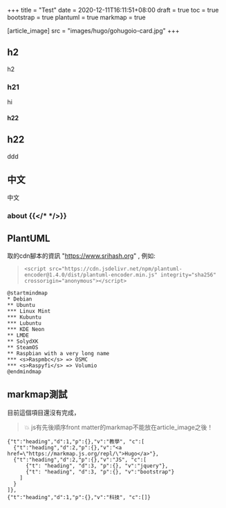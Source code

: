 +++
title = "Test"
date = 2020-12-11T16:11:51+08:00
draft = true
toc = true
bootstrap = true
plantuml = true
markmap = true

[article_image]
    src = "images/hugo/gohugoio-card.jpg"
+++

## h2

h2

### h21

hi

#### h22


## h22

ddd

## 中文

中文

### about {{</* */>}}

## PlantUML

取的cdn腳本的資訊 "https://www.srihash.org" , 例如:

> ``<script src="https://cdn.jsdelivr.net/npm/plantuml-encoder@1.4.0/dist/plantuml-encoder.min.js" integrity="sha256" crossorigin="anonymous"></script>``

```plantuml
@startmindmap
* Debian
** Ubuntu
*** Linux Mint
*** Kubuntu
*** Lubuntu
*** KDE Neon
** LMDE
** SolydXK
** SteamOS
** Raspbian with a very long name
*** <s>Raspmbc</s> => OSMC
*** <s>Raspyfi</s> => Volumio
@endmindmap
```

## markmap測試

目前這個項目還沒有完成，

> :collision: js有先後順序front matter的markmap不能放在article_image之後！

```markmap
{"t":"heading","d":1,"p":{},"v":"教學", "c":[
  {"t":"heading","d":2,"p":{},"v":"<a href=\"https://markmap.js.org/repl/\">Hugo</a>"},
  {"t":"heading","d":2,"p":{},"v":"JS", "c":[
      {"t": "heading", "d":3, "p":{}, "v":"jquery"},
      {"t": "heading", "d":3, "p":{}, "v":"bootstrap"}
    ]
  }
]},
{"t":"heading","d":1,"p":{},"v":"科技", "c":[]}
```
